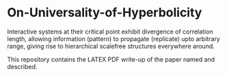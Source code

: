 # On-Universality-of-Hyperbolicity
Interactive systems at their critical point exhibit divergence of correlation length, allowing information (pattern) to propagate (replicate) upto arbitrary range, giving rise to hierarchical scalefree structures everywhere around. 

This repository contains the LATEX PDF write-up of the paper named and described. 
